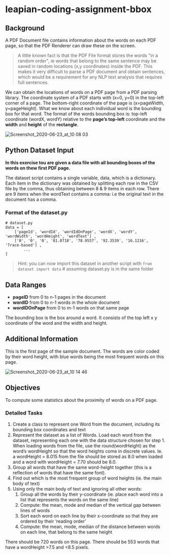 # leapian-coding-assignment-bbox

## Background
A PDF Document file contains information about the words on each PDF page, so that the PDF Renderer can draw these on the screen. 

> A little known fact is that the PDF File format stores the words "in a random order", ie words that belong to the same sentence may be saved in random locations (x,y coordinates) inside the PDF. 
This makes it very difficult to parse a PDF document and obtain sentences, which would be a requirement for any NLP text analysis that requires full sentences.

We can obtain the locations of words on a PDF page from a PDF parsing library. The coordinate system of a PDF starts with (x=0, y=0) in the top-left corner of a page. 
The bottom-right coordinate of the page is (x=pageWidth, y=pageHeight).
What we know about each individual word is the bounding box for that word. 
The format of the words bounding box is: 
top-left coordinate (wordX, wordY) relative to the **page’s top-left** coordinate and the **width** and **height** of the **rectangle**.

![Screenshot_2020-06-23_at_10 08 03](https://user-images.githubusercontent.com/402956/151150665-9595be60-cf59-42e9-af1f-02c07b370eb0.png)

## Python Dataset Input
**In this exercise tou are given a data file with all bounding boxes of the words on thew first PDF page.**

The dataset script contains a single variable, data, which is a dictionary. Each item in the dictionary was obtained by splitting each row in the CSV file by the comma, thus obtaining between 8 & 9 items in each row. There are 9 items when the wordText contains a comma: i.e the original text in the document has a comma.

### Format of the dataset.py
```
# dataset.py
data = [
    ['pageId', 'wordId', 'wordIdOnPage', 'wordX', 'wordY', 'wordWidth', 'wordHeight', 'wordText'] ,
    ['0', '0', '0', '81.0718', '78.9557', '92.3539', '16.1216', 'Trace-based'] ,
		...
]
```

> Hint: you can now import this dataset in another script with `from dataset import data` # assuming dataset.py is in the same folder

## Data Ranges
- **pageID** from 0 to n-1 pages in the document
- **wordID** from 0 to n-1 words in the whole document
- **wordIDOnPage** from 0 to m-1 words on that same page

The bounding box is the box around a word. It consists of the top left x y coordinate of the word and the width and height.

## Additional Information
This is the first page of the sample document. 
The words are color coded by their word height, with blue words being the most frequent words on this page.

![Screenshot_2020-06-23_at_10 14 46](https://user-images.githubusercontent.com/402956/151151477-ee567ef6-b3d5-4a52-820e-446517da0c4d.png)

## Objectives
To compute some statistics about the proximity of words on a PDF page.

### Detailed Tasks
1. Create a class to represent one Word from the document, including its bounding box coordinates and text
2. Represent the dataset as a list of Words. Load each word from the dataset, representing each one with the data structure chosen for step 1. When loading words from the file, use the round(wordHeight) as the word’s wordHeight so that the word heights come in discrete values. Ie. a wordHeight = 8.015 from the file should be stored as 8.0 when loaded and a word with wordHeight = 7.70 should be 8.0.
3. Group all words that have the same word-height together (this is a reflection of words that have the same font).
4. Find out which is the most frequent group of word heights (ie. the main body of text)
5. Using only the main body of text and ignoring all other words:
    1. Group all the words by their y-coordinate (ie. place each word into a list that represents the words on the same line)
    2. Compute: the mean, mode and median of the vertical gap between lines of words
    3. Sort each word on each line by their x-coordinate so that they are ordered by their ‘reading order’
    4. Compute: the mean, mode, median of the distance between words on each line, that belong to the same height

> 
There should be 720 words on this page. There should be 553 words that have a wordHeight >7.5 and <8.5 pixels.



